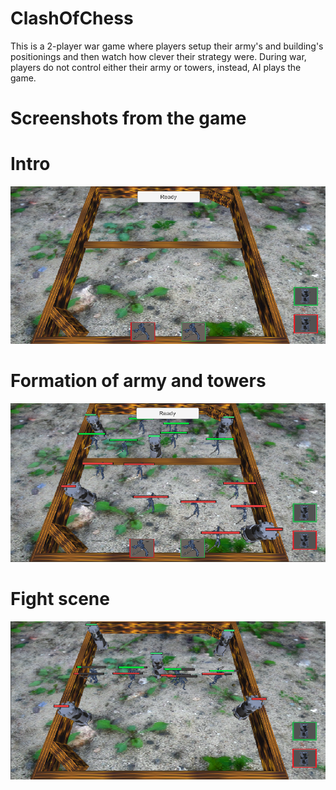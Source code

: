# ClashOfChess

  This is a 2-player war game where players setup their army's and building's positionings and then watch how clever their strategy were.
  During war, players do not control either their army or towers, instead, AI plays the game.
  
# Screenshots from the game

# Intro
![GameIntro](Screenshots/GameIntro.png)

# Formation of army and towers
![Formation](Screenshots/Formation.png)

# Fight scene
![Fight](Screenshots/Fight.png)
